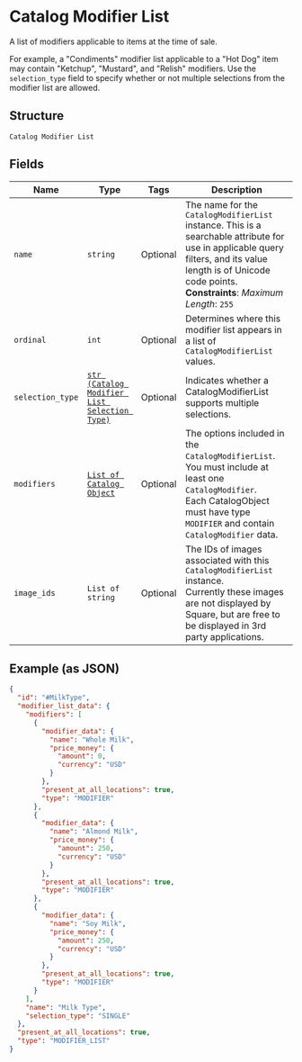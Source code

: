 
# Catalog Modifier List

A list of modifiers applicable to items at the time of sale.

For example, a "Condiments" modifier list applicable to a "Hot Dog" item
may contain "Ketchup", "Mustard", and "Relish" modifiers.
Use the `selection_type` field to specify whether or not multiple selections from
the modifier list are allowed.

## Structure

`Catalog Modifier List`

## Fields

| Name | Type | Tags | Description |
|  --- | --- | --- | --- |
| `name` | `string` | Optional | The name for the `CatalogModifierList` instance. This is a searchable attribute for use in applicable query filters, and its value length is of Unicode code points.<br>**Constraints**: *Maximum Length*: `255` |
| `ordinal` | `int` | Optional | Determines where this modifier list appears in a list of `CatalogModifierList` values. |
| `selection_type` | [`str (Catalog Modifier List Selection Type)`](/doc/models/catalog-modifier-list-selection-type.md) | Optional | Indicates whether a CatalogModifierList supports multiple selections. |
| `modifiers` | [`List of Catalog Object`](/doc/models/catalog-object.md) | Optional | The options included in the `CatalogModifierList`.<br>You must include at least one `CatalogModifier`.<br>Each CatalogObject must have type `MODIFIER` and contain<br>`CatalogModifier` data. |
| `image_ids` | `List of string` | Optional | The IDs of images associated with this `CatalogModifierList` instance.<br>Currently these images are not displayed by Square, but are free to be displayed in 3rd party applications. |

## Example (as JSON)

```json
{
  "id": "#MilkType",
  "modifier_list_data": {
    "modifiers": [
      {
        "modifier_data": {
          "name": "Whole Milk",
          "price_money": {
            "amount": 0,
            "currency": "USD"
          }
        },
        "present_at_all_locations": true,
        "type": "MODIFIER"
      },
      {
        "modifier_data": {
          "name": "Almond Milk",
          "price_money": {
            "amount": 250,
            "currency": "USD"
          }
        },
        "present_at_all_locations": true,
        "type": "MODIFIER"
      },
      {
        "modifier_data": {
          "name": "Soy Milk",
          "price_money": {
            "amount": 250,
            "currency": "USD"
          }
        },
        "present_at_all_locations": true,
        "type": "MODIFIER"
      }
    ],
    "name": "Milk Type",
    "selection_type": "SINGLE"
  },
  "present_at_all_locations": true,
  "type": "MODIFIER_LIST"
}
```

